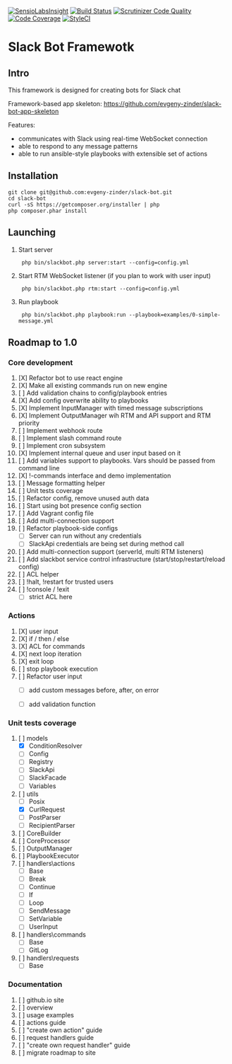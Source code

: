 [![SensioLabsInsight](https://insight.sensiolabs.com/projects/bb5b31e1-42cd-40fd-b322-77f353e4efd3/mini.png)](https://insight.sensiolabs.com/projects/bb5b31e1-42cd-40fd-b322-77f353e4efd3)
[![Build Status](https://travis-ci.org/evgeny-zinder/slack-bot.svg?branch=master)](https://travis-ci.org/evgeny-zinder/slack-bot)
[![Scrutinizer Code Quality](https://scrutinizer-ci.com/g/evgeny-zinder/slack-bot/badges/quality-score.png?b=master)](https://scrutinizer-ci.com/g/evgeny-zinder/slack-bot/?branch=master)
[![Code Coverage](https://scrutinizer-ci.com/g/evgeny-zinder/slack-bot/badges/coverage.png?b=master)](https://scrutinizer-ci.com/g/evgeny-zinder/slack-bot/?branch=master)
[![StyleCI](https://styleci.io/repos/46425062/shield)](https://styleci.io/repos/46425062)

# Slack Bot Framewotk

## Intro

This framework is designed for creating bots for Slack chat

Framework-based app skeleton: https://github.com/evgeny-zinder/slack-bot-app-skeleton

Features:
 * communicates with Slack using real-time WebSocket connection
 * able to respond to any message patterns
 * able to run ansible-style playbooks with extensible set of actions

## Installation

    git clone git@github.com:evgeny-zinder/slack-bot.git
    cd slack-bot
    curl -sS https://getcomposer.org/installer | php
    php composer.phar install

## Launching

1. Start server

        php bin/slackbot.php server:start --config=config.yml

2. Start RTM WebSocket listener (if you plan to work with user input)

        php bin/slackbot.php rtm:start --config=config.yml

3. Run playbook

        php bin/slackbot.php playbook:run --playbook=examples/0-simple-message.yml

## Roadmap to 1.0

### Core development
1. [X] Refactor bot to use react engine
2. [X] Make all existing commands run on new engine
3. [ ] Add validation chains to config/playbook entries
4. [X] Add config overwrite ability to playbooks
5. [X] Implement InputManager with timed message subscriptions
6. [X] Implement OutputManager wih RTM and API support and RTM priority
7. [ ] Implement webhook route
8. [ ] Implement slash command route
9. [ ] Implement cron subsystem
10. [X] Implement internal queue and user input based on it
11. [ ] Add variables support to playbooks. Vars should be passed from command line
12. [X] !-commands interface and demo implementation
13. [ ] Message formatting helper
14. [ ] Unit tests coverage
15. [ ] Refactor config, remove unused auth data
16. [ ] Start using bot presence config section
17. [ ] Add Vagrant config file
18. [ ] Add multi-connection support
19. [ ] Refactor playbook-side configs
     * [ ] Server can run without any credentials
     * [ ] SlackApi credentials are being set during method call
20. [ ] Add multi-connection support (serverId, multi RTM listeners)
21. [ ] Add slackbot service control infrastructure (start/stop/restart/reload config)
22. [ ] ACL helper
23. [ ] !halt, !restart for trusted users
24. [ ] !console / !exit
     * [ ] strict ACL here

### Actions
1. [X] user input
2. [X] if / then / else
3. [X] ACL for commands
4. [X] next loop iteration
5. [X] exit loop
6. [ ] stop playbook execution
7. [ ] Refactor user input
    * [ ] add custom messages before, after, on error
    * [ ] add validation function


### Unit tests coverage
1. [ ] models
    * [X] ConditionResolver
    * [ ] Config
    * [ ] Registry
    * [ ] SlackApi
    * [ ] SlackFacade
    * [ ] Variables
2. [ ] utils
    * [ ] Posix
    * [X] CurlRequest
    * [ ] PostParser
    * [ ] RecipientParser
3. [ ] CoreBuilder
4. [ ] CoreProcessor
5. [ ] OutputManager
6. [ ] PlaybookExecutor
7. [ ] handlers\actions
    * [ ] Base
    * [ ] Break
    * [ ] Continue
    * [ ] If
    * [ ] Loop
    * [ ] SendMessage
    * [ ] SetVariable
    * [ ] UserInput
8. [ ] handlers\commands
    * [ ] Base
    * [ ] GitLog
9. [ ] handlers\requests
    * [ ] Base

### Documentation
1. [ ] github.io site
2. [ ] overview
3. [ ] usage examples
4. [ ] actions guide
5. [ ] "create own action" guide
6. [ ] request handlers guide
7. [ ] "create own request handler" guide
8. [ ] migrate roadmap to site


